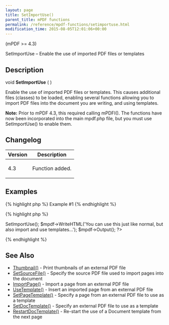 ```yaml
---
layout: page
title: SetImportUse()
parent_title: mPDF functions
permalink: /reference/mpdf-functions/setimportuse.html
modification_time: 2015-08-05T12:01:06+00:00
---
```




<p>(mPDF &gt;= 4.3)</p>
<p>SetImportUse – Enable the use of imported PDF files or templates</p>
<h2>Description</h2>
<p class="manual_block">void <b>SetImportUse</b> ( )</p>
<p>Enable the use of imported PDF files or templates. This causes additional files (classes) to be loaded, enabling several functions allowing you to import PDF files into the document you are writing, and using templates.</p>

<div class="alert alert-info" role="alert"><strong>Note:</strong> Prior to mPDF 4.3, this required calling mPDFI(). The functions have now been incorporated into the main mpdf.php file, but you must use SetImportUse() to enable them.</div>
<h2>Changelog</h2>
<table class="table"> <thead>
<tr> <th>Version</th><th>Description</th> </tr>
</thead> <tbody>
<tr>
<td>4.3</td>
<td>
<p>Function added.</p>
</td>
</tr>
</tbody> </table>
<h2>Examples</h2>

{% highlight php %}
Example #1
{% endhighlight %}

{% highlight php %}
<?php

<?php

include("../mpdf.php");

$mpdf=new mPDF(); 

$mpdf->SetImportUse(); 

$mpdf->WriteHTML('You can use this just like normal, but also import and use templates...');

$mpdf->Output();

?>
{% endhighlight %}

<h2>See Also</h2>
<ul>
<li class="manual_boxlist"><a href="{{ "/reference/mpdf-functions/thumbnail.html" | prepend: site.baseurl }}">Thumbnail()</a> - Print thumbnails of an external PDF file</li>
<li class="manual_boxlist"><a href="{{ "/reference/mpdf-functions/setsourcefile.html" | prepend: site.baseurl }}">SetSourceFile()</a> - Specify the source PDF file used to import pages into the document</li>
<li class="manual_boxlist"><a href="{{ "/reference/mpdf-functions/importpage.html" | prepend: site.baseurl }}">ImportPage()</a> - Import a page from an external PDF file</li>
<li class="manual_boxlist"><a href="{{ "/reference/mpdf-functions/usetemplate.html" | prepend: site.baseurl }}">UseTemplate()</a> - Insert an imported page from an external PDF file</li>
<li class="manual_boxlist"><a href="{{ "/reference/mpdf-functions/setpagetemplate.html" | prepend: site.baseurl }}">SetPageTemplate()</a> - Specify a page from an external PDF file to use as a template</li>
<li class="manual_boxlist"><a href="{{ "/reference/mpdf-functions/setdoctemplate.html" | prepend: site.baseurl }}">SetDocTemplate()</a> - Specify an external PDF file to use as a template</li>
<li class="manual_boxlist"><a href="{{ "/reference/mpdf-functions/restartdoctemplate.html" | prepend: site.baseurl }}">RestartDocTemplate()</a> - Re-start the use of a Document template from the next page</li>
</ul>
<p>&nbsp;</p>
